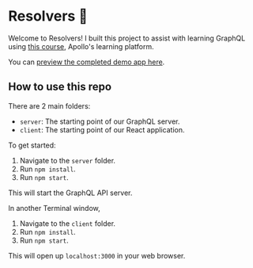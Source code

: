 # Resolvers 🚀

Welcome to Resolvers! I built this project to assist with learning GraphQL using [this course](https://odyssey.apollographql.com/lift-off-part2), Apollo's learning platform.

You can [preview the completed demo app here](https://lift-off-client-demo.netlify.app/).

## How to use this repo

There are 2 main folders:

- `server`: The starting point of our GraphQL server.
- `client`: The starting point of our React application.

To get started:

1. Navigate to the `server` folder.
2. Run `npm install`.
3. Run `npm start`.

This will start the GraphQL API server.

In another Terminal window,

1. Navigate to the `client` folder.
1. Run `npm install`.
1. Run `npm start`.

This will open up `localhost:3000` in your web browser.

